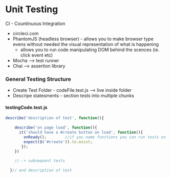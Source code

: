 Unit Testing
===

CI - Countinuous Integration
  - circleci.com
  - PhantomJS (headless browser) - allows you to make browser type evens without needed the visual representation of what is happening
    - allows you to run code manipulating DOM behind the scences (ie. click event etc)
  - Mocha --> test runner
  - Chai --> assertion library
  

### General Testing Structure
  - Create Test Folder - codeFile.test.js --> live inside folder
  - Descripe statesments - section tests into multiple chunks 

#### testingCode.test.js
```javascript
describe('description of test', function(){
    
    describe('on page load', function(){
      it('should have a #create button on load', function(){
        onReady();        //if you name functions you can run tests on them - you cannot if they are all nested
        expect($('#create')).to.exist;
       });
    })
    
    //--> subsequent tests 
   
  }// end description of test
```

 
  

